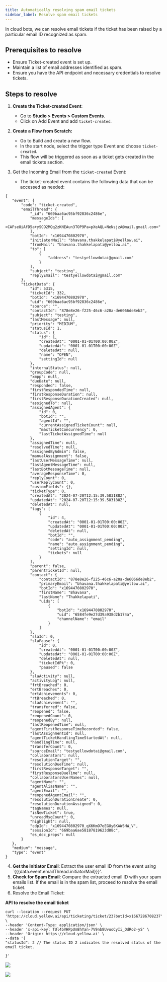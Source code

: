 ```yaml
---
title: Automatically resolving spam email tickets
sidebar_label: Resolve spam email tickets  
---
```


In cloud bots, we can resolve email tickets if the ticket has been raised by a particular email ID recognized as spam.

## Prerequisites to resolve

- Ensure Ticket-created event is set up.
- Maintain a list of email addresses identified as spam.
- Ensure you have the API endpoint and necessary credentials to resolve tickets.

## Steps to resolve

1. **Create the Ticket-created Event**:
    - Go to **Studio > Events > Custom Events**.
    - Click on Add Event and add `ticket-created`.

2. **Create a Flow from Scratch:**
    - Go to Build and create a new flow.
    - In the start node, select the trigger type Event and choose `ticket-created`.
    - This flow will be triggered as soon as a ticket gets created in the email tickets section.

3. Get the Incoming Email from the `ticket-created` Event:
    - The ticket-created event contains the following data that can be accessed as needed:

```
{
   "event": {
       "code": "ticket-created",
       "emailThread": {
           "_id": "669baa6ac95bf92836c2486e",
           "messageIds": [
               "<CAFseUiAfD5a+ySCO2MQq2zKNEAun3TOP9Pa=pXeAQL=NeNsjzA@mail.gmail.com>"
           ],
           "botId": "x1694470802970",
           "initiatorMail": "bhavana.thakkelapati@yellow.ai",
           "fromMail": "bhavana.thakkelapati@yellow.ai",
           "to": [
               {
                   "address": "testyellowdotai@gmail.com"
               }
           ],
           "subject": "testing",
           "replyEmail": "testyellowdotai@gmail.com"
       },
       "ticketData": {
           "id": 5315,
           "ticketId": 332,
           "botId": "x1694470802970",
           "uid": "669baa6ac95bf92836c2486e",
           "source": "",
           "contactId": "878e8e26-f225-46c6-a20a-de6066de8eb2",
           "subject": "testing",
           "lastMessage": null,
           "priority": "MEDIUM",
           "statusId": 1,
           "status": {
               "id": 1,
               "createdAt": "0001-01-01T00:00:00Z",
               "updatedAt": "0001-01-01T00:00:00Z",
               "deletedAt": null,
               "name": "OPEN",
               "settingId": null
           },
           "internalStatus": null,
           "groupCode": null,
           "xmpp": null,
           "dueDate": null,
           "responded": false,
           "firstRespondedTime": null,
           "firstResponseDuration": null,
           "firstResponseDurationCreated": null,
           "assignedTo": null,
           "assignedAgent": {
               "id": 0,
               "botId": "",
               "agentId": "",
               "currentAssignedTicketCount": null,
               "maxTicketConcurrency": 0,
               "lastTicketAssignedTime": null
           },
           "assignedTime": null,
           "resolvedTime": null,
           "assignedByAdmin": false,
           "manualAssignment": false,
           "lastUserMessageTime": null,
           "lastAgentMessageTime": null,
           "lastBotMessageTime": null,
           "averageResponseTime": 0,
           "replyCount": 0,
           "userReplyCount": 0,
           "customFields": {},
           "ticketType": 0,
           "createdAt": "2024-07-20T12:15:39.583188Z",
           "updatedAt": "2024-07-20T12:15:39.583188Z",
           "deletedAt": null,
           "tags": [
               {
                   "id": 4,
                   "createdAt": "0001-01-01T00:00:00Z",
                   "updatedAt": "0001-01-01T00:00:00Z",
                   "deletedAt": null,
                   "botId": "",
                   "code": "auto_assignment_pending",
                   "name": "auto_assignment_pending",
                   "settingId": null,
                   "tickets": null
               }
           ],
           "parent": false,
           "parentTicketId": null,
           "contact": {
               "contactId": "878e8e26-f225-46c6-a20a-de6066de8eb2",
               "primaryEmail": "bhavana.thakkelapati@yellow.ai",
               "botId": "x1694470802970",
               "firstName": "Bhavana",
               "lastName": "Thakkelapati",
               "uids": [
                   {
                       "botId": "x1694470802970",
                       "uid": "6584fe9e27d39a938d2b174a",
                       "channelName": "email"
                   }
               ]
           },
           "slaId": 0,
           "slaPause": {
               "id": 0,
               "createdAt": "0001-01-01T00:00:00Z",
               "updatedAt": "0001-01-01T00:00:00Z",
               "deletedAt": null,
               "ticketIdPk": 0,
               "paused": false
           },
           "slaActivity": null,
           "activityLog": null,
           "frtBreached": 0,
           "ertBreaches": 0,
           "ertAchievements": 0,
           "rtBreached": 0,
           "slaAchievement": "",
           "transferred": false,
           "reopened": false,
           "reopenedCount": 0,
           "reopenedBy": null,
           "lastReopenedTime": null,
           "agentFirstResponseTimeRecorded": false,
           "lastAssignmentId": null,
           "agentTicketHandlingTimeStartedAt": null,
           "handlingTime": null,
           "transferCount": 0,
           "sourceEmail": "testyellowdotai@gmail.com",
           "collaborators": null,
           "resolutionTarget": "",
           "resolutionDueTime": null,
           "firstResponseTarget": "",
           "firstResponseDueTime": null,
           "collaboratorsUserNames": null,
           "agentName": "",
           "agentAliasName": "",
           "agentEmail": "",
           "reopenedAgentEmail": "",
           "resolutionDurationCreate": 0,
           "resolutionDurationAssigned": 0,
           "tagNames": null,
           "isNewTicket": true,
           "unreadMsgCount": 0,
           "highlight": null,
           "cdpId": "x1694470802970_qX6KmO7eEGUy6KAWSHW_V",
           "sessionId": "669baa6ae58187819623d88c",
           "es_doc_props": null
       }
   },
   "medium": "message",
   "type": "event"
}

```

4. **Get the Initiator Email**: Extract the user email ID from the event using `{{{data.event.emailThread.initiatorMail}}}'.
5. **Check for Spam Email**: Compare the extracted email ID with your spam emails list. If the email is in the spam list, proceed to resolve the email ticket.
6. Resolve the Email Ticket:

**API to resolve the email ticket**

```
curl --location --request PUT 'https://cloud.yellow.ai/api/ticketing/ticket/23?botId=x1667286708237' \
--header 'Content-Type: application/json' \
--header 'x-api-key: TUl4bVHPpUm8hYan-7V9nb8UvuoCyIi_OdRo2-yS' \
--header 'Origin: https://cloud.yellow.ai' \
--data '{
"statusId": 2 // The status ID 2 indicates the resolved status of the email ticket.

}'

```




**![](https://lh7-us.googleusercontent.com/docsz/AD_4nXceqPxxwliSeret0VTRZXhocdRn-OELf2_xkJycOWrN5uXyUwvJg_oTukJv7NgMqS5sg3v_tTkPHrgKBUAFko4126UR0zb29miGX_PRSWPJ78O36NAqAJLzbxBmB-rGsI2Zu9WXzoVpUaHKHyRYMNhbM6o2?key=74k5vsRH0KrNI5DXkdXVKg)**

**![](https://lh7-us.googleusercontent.com/docsz/AD_4nXdeMQ0tLiIUZ9x1IpyoelvK7pVUuqttV7YcwlB3bPq7ge6Sareo1HJFd2nxh_vj4jple3OKsp4DxvmvXwquA5M-LaZw007-2E9f5yiSURv4Iw_QOHKzWfH2FLlRrgAkvXoK1J0SH-UR55Cs5H0JfkCpfn07?key=74k5vsRH0KrNI5DXkdXVKg)**